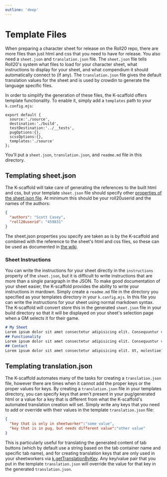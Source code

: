 ```yaml
---
outline: 'deep'
---
```

# Template Files
When preparing a character sheet for release on the Roll20 repo, there are more files than just html and css that you need to have for release. You also need a `sheet.json` and `translation.json` file. The `sheet.json` file tells Roll20's system what files to load for your character sheet, what instructions to display for your sheet, and what compendium it should automatically connect to (if any). The `translation.json` file gives the default translation values for the sheet and is used by crowdin to generate the language specific files.

In order to simplify the generation of these files, the K-scaffold offers template functionality. To enable it, simply add a `templates` path to your `k.config.mjs`:
```js{7}
export default {
  source:'./source',
  destination:'./build',
  testDestination:'../__tests',
  pugOptions:{},
  scssOptions:{},
  templates:'./source'
};
```
You'll put a `sheet.json`, `translation.json`, and `readme.md` file in this directory.
## Templating sheet.json
The K-scaffold will take care of generating the references to the built html and css, but your template `sheet.json` file should specify other [properties of the sheet.json file](https://wiki.roll20.net/Sheet.json). At minimum this should be your roll20userid and the names of the authors:
```json
{
  "authors": "Scott Casey",
  "roll20userid": "459831"
}
```
The sheet.json properties you specify are taken as is by the K-scaffold and combined with the reference to the sheet's html and css files, so these can be used as documented in [the wiki](https://wiki.roll20.net/Sheet.json).
### Sheet Instructions
You can write the instructions for your sheet directly in the `instructions` property of the `sheet.json`, but it is difficult to write instructions that are more than a single paragraph in the JSON. To make good documentation of your sheet easier, the K-scaffold provides the ability to write your instructions in mardown. Simply create a `readme.md` file in the directory you specified as your templates directory in your `k.config.mjs`. In this file you can write the instructions for your sheet using normal markdown syntax. The K-scaffold will convert store this in the generated `sheet.json` file in your build directory so that it will be displayed on your sheet's selection page when a GM selects it for their game.
```md
# My Sheet
Lorem ipsum dolor sit amet consectetur adipisicing elit. Consequuntur voluptates pariatur veritatis, molestias officiis blanditiis eius odio fugiat repellat magnam nulla et molestiae ullam, omnis libero adipisci dolores minima obcaecati culpa vel repellendus deleniti aspernatur quod. Ducimus architecto atque autem accusantium debitis unde inventore at, ex quibusdam eveniet illum temporibus.
## Functionality
Lorem ipsum dolor sit amet consectetur adipisicing elit. Consequuntur voluptates pariatur veritatis, molestias officiis blanditiis eius odio fugiat repellat magnam nulla et molestiae ullam, omnis libero adipisci dolores minima obcaecati culpa vel repellendus deleniti aspernatur quod. Ducimus architecto atque autem accusantium debitis unde inventore at, ex quibusdam eveniet illum temporibus.
## Contact
Lorem ipsum dolor sit amet consectetur adipisicing elit. Ut, molestiae?
```
## Templating translation.json
The K-scaffold automates many of the tasks for creating a `translation.json` file, however there are times when it cannot add the proper keys or the proper values for keys. By creating a `translation.json` file in your templates directory, you can specify keys that aren't present in your pug/generated html or a value for a key that is different from what the K-scaffold's automated translation creation will set. Simply write any keys that you need to add or override with their values in the template `translation.json` file:
```json
{
  "key that is only in sheetworker":"some value",
  "key that is in pug, but needs different value":"other value"
}
```
This is particularly useful for translating the generated content of tab buttons (which by default use a string based on the tab container name and specific tab name), and for creating translation keys that are only used in your sheetworkers via [k.getTranslationByKey](/reference/sheetworkers/Sheetworker%20Aliases.html#getTranslationByKey). Any key/value pair that you put in the template `translation.json` will override the value for that key in the generated `translation.json`.